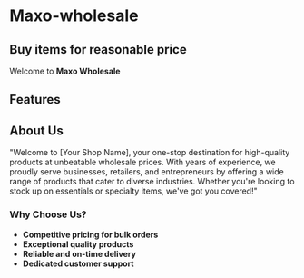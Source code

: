 # Maxo-wholesale
## Buy items for reasonable price

Welcome to **Maxo Wholesale**

## Features

## About Us
"Welcome to [Your Shop Name], your one-stop destination for high-quality products at unbeatable wholesale prices. With years of experience, we proudly serve businesses, retailers, and entrepreneurs by offering a wide range of products that cater to diverse industries. Whether you're looking to stock up on essentials or specialty items, we've got you covered!"

### Why Choose Us?

- **Competitive pricing for bulk orders**
- **Exceptional quality products**
- **Reliable and on-time delivery**
- **Dedicated customer support**


